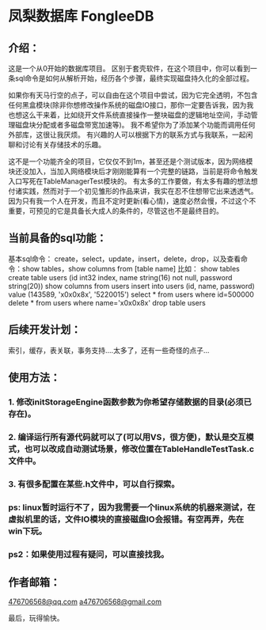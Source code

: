 # 凤梨数据库 FongleeDB

## 介绍：
这是一个从0开始的数据库项目。 
区别于套壳软件，在这个项目中，你可以看到一条sql命令是如何从解析开始，经历各个步骤，最终实现磁盘持久化的全部过程。 

如果你有天马行空的点子，可以自由在这个项目中尝试，因为它完全透明，不包含任何黑盒模块(除非你想修改操作系统的磁盘IO接口，那你一定要告诉我，因为我也想这么干来着，比如绕开文件系统直接操作一整块磁盘的逻辑地址空间，手动管理磁盘块分配或者多磁盘带宽加速等)。 
我不希望你为了添加某个功能而调用任何外部库，这很让我厌烦。
有兴趣的人可以根据下方的联系方式与我联系，一起闲聊和讨论有关存储技术的乐趣。 

这不是一个功能齐全的项目，它仅仅不到1m，甚至还是个测试版本，因为网络模块还没加入，当加入网络模块后才刚刚能算有一个完整的链路，当前是将命令触发入口写死在TableManagerTest模块的。 
有太多的工作要做，有太多有趣的想法想付诸实践，然而对于一个初见雏形的作品来讲，我实在忍不住想带它出来透透气。 
因为只有我一个人在开发，而且不定时更新(看心情)，速度必然会慢，不过这个不重要，可预见的它是具备长大成人的条件的，尽管这也不是最终目的。 

## 当前具备的sql功能：
基本sql命令： create，select，update，insert，delete，drop，以及查看命令：show tables，show columns from [table name] 
比如：
show tables
create table users (id int32 index, name string(16) not null, password string(20))
show columns from users
insert into users (id, name, password) value (143589, 'x0x0x8x', '5220015')
select * from users where id=500000
delete * from users where name='x0x0x8x'
drop table users

## 后续开发计划：
索引，缓存，表关联，事务支持....太多了，还有一些奇怪的点子... 

## 使用方法：
### 1. 修改initStorageEngine函数参数为你希望存储数据的目录(必须已存在)。
### 2. 编译运行所有源代码就可以了(可以用VS，很方便)，默认是交互模式，也可以改成自动测试场景，修改位置在TableHandleTestTask.c文件中。
### 3. 有很多配置在某些.h文件中，可以自行探索。
### ps: linux暂时运行不了，因为我需要一个linux系统的机器来测试，在虚拟机里的话，文件IO模块的直接磁盘IO会报错。有空再弄，先在win下玩。
### ps2：如果使用过程有疑问，可以直接找我。

## 作者邮箱：
476706568@qq.com 
a476706568@gmail.com 

最后，玩得愉快。 
